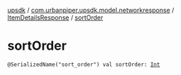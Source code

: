 [upsdk](../../index.md) / [com.urbanpiper.upsdk.model.networkresponse](../index.md) / [ItemDetailsResponse](index.md) / [sortOrder](./sort-order.md)

# sortOrder

`@SerializedName("sort_order") val sortOrder: `[`Int`](https://kotlinlang.org/api/latest/jvm/stdlib/kotlin/-int/index.html)